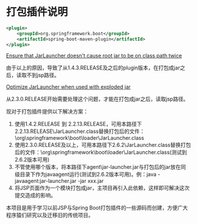 # 打包插件说明

```xml
<plugin>
    <groupId>org.springframework.boot</groupId>
    <artifactId>spring-boot-maven-plugin</artifactId>
</plugin>
```

[Ensure that JarLauncher doesn't cause root jar to be on class path twice](https://github.com/spring-projects/spring-boot/commit/2d8344d46d09c6c0de0bfe593f31b883a407f622#diff-21f8e7f126b40ecff72eb0cfe3b468a43b3c170781f4596d40260b96f97fab2c)

由于以上的原因，导致了从1.4.3.RELEASE及之后的plugin版本，在打包成jar之后，读取不到jsp路径。


[Optimize JarLauncher when used with exploded jar](https://github.com/spring-projects/spring-boot/commit/8f5777cf9ebce1762aa1202e03a51d60f2973d4f#diff-b7758a1c00eaa924abd6b1ec7f621874663d01107e31e3464ed35329b2670dfa)

从2.3.0.RELEASE开始需要处理这个问题，才能在打包成jar之后，读取jsp路径。

现对于打包插件提供以下解决方案：

1. 使用1.4.2.RELEASE 到 2.2.13.RELEASE，可用本路径下2.2.13.RELEASE\JarLauncher.class替换打包后的文件：\org\springframework\boot\loader\JarLauncher.class
2. 使用2.3.0.RELEASE及以上，可用本路径下2.6.2\JarLauncher.class替换打包后的文件：\org\springframework\boot\loader\JarLauncher.class(测试到2.6.2版本可用)
3. 不管使用哪个版本，将本路径下agent\jar-launcher.jar与打包后的jar放在同级目录下作为javaagent运行(测试到2.6.2版本可用)。例：java -javaagent:jar-launcher.jar -jar xxx.jar
4. 将JSP页面作为一个模块打包成jar，主项目再引入此依赖，这样即可解决这次提交造成的影响。

本项目是用于学习以前JSP与Spring Boot打包插件的一些源码而创建，方便广大程序猿们研究以及迁移旧的传统项目。